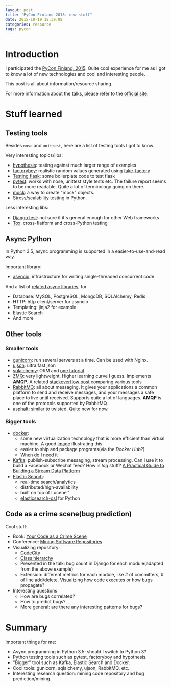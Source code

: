```yaml
---
layout: post
title: "PyCon Finland 2015: new stuff"
date: 2015-10-19 18:39:08
categories: resource
tags: pycon
---
```


# Introduction

I participated the [PyCon Finland, 2015](http://fi.pycon.org/2015/). Quite cool experience for me as I got to know a lot of new technologies and cool and interesting people.

This post is all about information/resource sharing.

For more information about the talks, please refer to the [official site](http://fi.pycon.org/2015/).

# Stuff learned

## Testing tools

Besides `nose` and `unittest`, here are a list of testing tools I got to know:

Very interesting topics/libs:

- [hypothesis](https://github.com/DRMacIver/hypothesis): testing against much larger range of examples
- [factoryboy](https://factoryboy.readthedocs.org/en/latest/): realistic random values generated using [fake-factory](https://pypi.python.org/pypi/fake-factory)
- [Testing flask](http://flask.pocoo.org/docs/0.10/testing/): some boilerplate code to test flask
- [pytest](http://pytest.org/latest/index.html): works with nose, unittest style tests etc. The failure report seems to be more readable. Quite a lot of terminology going on there.
- [mock](https://github.com/testing-cabal/mock): a way to create "mock" objects.
- Stress/scalability testing in Python.

Less interesting libs:

- [Django test](https://docs.djangoproject.com/en/1.8/topics/testing/overview/): not sure if it's general enough for other Web frameworks
- [Tox](https://tox.readthedocs.org/en/latest/): cross-flatform and cross-Python testing


## Async Python

In Python 3.5, async programming is supported in a easier-to-use-and-read way.

Important library:

- [asyncio](https://docs.python.org/3/library/asyncio.html):  infrastructure for writing single-threaded concurrent code


And a list of [related async libraries](https://github.com/aio-libs), for

- Database: MySQL, PostgreSQL, MongoDB, SQLAlchemy, Redis
- HTTP: http client/server for asyncio
- Templating: jinja2 for example
- Elastic Search
- And more

## Other tools

### Smaller tools

- [gunicorn](http://gunicorn.org/): run several servers at a time. Can be used with Nginx.
- [ujson](https://pypi.python.org/pypi/ujson): ultra fast json
- [sqlalchemy](http://www.sqlalchemy.org/): ORM and [one tutorial](https://speakerdeck.com/zzzeek/introduction-to-sqlalchemy-pycon-2013)
- [ZMQ](http://zeromq.org/): very lightweight. Higher learning curve I guess. Implements **AMQP**. A related [stackoverflow post](http://stackoverflow.com/questions/731233/activemq-or-rabbitmq-or-zeromq-or) comparing various tools
- [RabbitMQ](https://www.rabbitmq.com/): all about messaging. It gives your applications a common platform to send and receive messages, and your messages a safe place to live until received. Supports quite a lot of languages. **AMQP** is one of the protocols supported by RabbitMQ.
- [asphalt](https://github.com/asphalt-framework): similar to twisted. Quite new for now.

### Bigger tools

- [docker](https://www.docker.com/):
  - some new virtualization technology that is more efficient than virtual machine. A good [image](http://www.zdnet.com/article/what-is-docker-and-why-is-it-so-darn-popular/) illustrating this.
  - easier to ship and package programs(via the *Docker Hub*?)
  - When do I need it
- [Kafka](http://kafka.apache.org/):  publish-subscribe messaging, stream processing. Can I use it to build a Facebook or Wechat feed? How is *log* stuff? [A Practical Guide to Building a Stream Data Platform](http://www.confluent.io/blog/stream-data-platform-1/)
- [Elastic Search]():
  - real-time search/analytics
  - distributed/high-availability
  - built on top of Lucene™
  - [elasticsearch-dsl](http://elasticsearch-dsl.readthedocs.org/en/latest/) for Python


## Code as a crime scene(bug prediction)

Cool stuff:

- Book: [Your Code as a Crime Scene](https://pragprog.com/book/atcrime/your-code-as-a-crime-scene)
- Conference: [Mining Software Repositories](http://2015.msrconf.org/)
- Visualizing repository:
  - [CodeCity](http://www.inf.usi.ch/phd/wettel/codecity.html)
  - [Class hierarchy](http://bl.ocks.org/mbostock/4063530)
  - Presented in the talk: bug count in Django for each module(adapted from the above example)
  - Extension: different metrics for each module, like # of committers, # of line add/delete. Visualizing how code executes or how bugs propagate?
- Interesting questions
  - How are bugs correlated?
  - How to predict bugs?
  - More general: are there any interesting patterns for bugs?

# Summary

Important things for me:

- Async programming in Python 3.5: should I switch to Python 3?
- Python testing tools such as pytest, factoryboy and hypothesis.
- "Bigger" tool such as Kafka, Elastic Search and Docker.
- Cool tools: gunicorn, sqlalchemy, ujson, RabbitMQ, etc.
- Interesting research question: mining code repository and bug prediction/mining.
